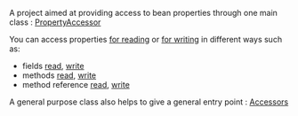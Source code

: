A project aimed at providing access to bean properties through one main class : [PropertyAccessor](reflection/src/main/java/org/codefilarete/reflection/PropertyAccessor.java)

You can access properties [for reading](reflection/src/main/java/org/codefilarete/reflection/IAccessor.java) or [for writing](reflection/src/main/java/org/codefilarete/reflection/IMutator.java)
in different ways such as:
- fields [read](reflection/src/main/java/org/codefilarete/reflection/AccessorByField.java), [write](reflection/src/main/java/org/codefilarete/reflection/MutatorByField.java)
- methods [read](reflection/src/main/java/org/codefilarete/reflection/AccessorByMethod.java), [write](reflection/src/main/java/org/codefilarete/reflection/MutatorByMethod.java)
- method reference [read](reflection/src/main/java/org/codefilarete/reflection/AccessorByMethodReference.java), [write](reflection/src/main/java/org/codefilarete/reflection/MutatorByMethodReference.java)

A general purpose class also helps to give a general entry point : [Accessors](reflection/src/main/java/org/codefilarete/reflection/Accessors.java)
